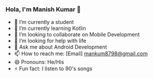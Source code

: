 ### Hola, I'm Manish Kumar 👋

<!--
**ANONYMOUS609/ANONYMOUS609** is a ✨ _special_ ✨ repository because its `README.md` (this file) appears on your GitHub profile.  

Here are some ideas to get you started: -->

- 🔭 I’m currently a student
- 🌱 I’m currently learning Kotlin
- 👯 I’m looking to collaborate on Mobile Development
- 🤔 I’m looking for help with life
- 💬 Ask me about Android Development
- 📫 How to reach me: [Email] mankum8798@gmail.com
- 😄 Pronouns: He/His
- ⚡ Fun fact: I listen to 90's songs

